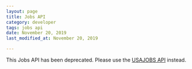 ```yaml
---
layout: page
title: Jobs API
category: developer
tags: jobs api
date: November 20, 2019
last_modified_at: November 20, 2019

---
```


This Jobs API has been deprecated. Please use the [USAJOBS API](https://developer.usajobs.gov) instead.